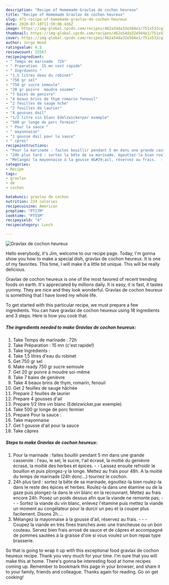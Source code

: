 ```yaml
---
description: "Recipe of Homemade Gravlax de cochon heureux"
title: "Recipe of Homemade Gravlax de cochon heureux"
slug: 471-recipe-of-homemade-gravlax-de-cochon-heureux
date: 2020-07-10T11:59:06.436Z
image: https://img-global.cpcdn.com/recipes/462a54da32e504e1/751x532cq70/gravlax-de-cochon-heureux-photo-principale-de-la-recette.jpg
thumbnail: https://img-global.cpcdn.com/recipes/462a54da32e504e1/751x532cq70/gravlax-de-cochon-heureux-photo-principale-de-la-recette.jpg
cover: https://img-global.cpcdn.com/recipes/462a54da32e504e1/751x532cq70/gravlax-de-cochon-heureux-photo-principale-de-la-recette.jpg
author: Jorge Wood
ratingvalue: 4.5
reviewcount: 15567
recipeingredient:
- " Temps de marinade  72h"
- " Prparation  15 mn cest rapide"
- " Ingrdients "
- "1,5 litres deau du robinet"
- "750 gr sel"
- "750 gr sucre semoule"
- "20 gr poivre  moudre soimme"
- "7 baies de genivre"
- "4 beaux brins de thym romarin fenouil"
- "2 feuilles de sauge hche"
- "2 feuilles de laurier"
- "4 gousses dail"
- "1/2 litre vin blanc Edelzwickerpar exemple"
- "500 gr longe de porc fermier"
- " Pour la sauce "
- " mayonnaise"
- "1 gousse dail pour la sauce"
- " cpres"
recipeinstructions:
- "Pour la marinade : faites bouillir pendant 5 mn dans une grande casserole : l&#39;eau, le sel, le sucre, l&#39;ail écrasé, la moitié du genièvre écrasé, la moitié des herbes et épices.  Laissez ensuite refroidir le bouillon et puis plongez-y la longe. Mettez au frais pour 48h. A la moitié du temps de marinade (24h donc...) tournez le cochon."
- "24h plus tard : sortez la bête de sa marinade, égouttez-la bien roulez-la dans le reste des épices et herbes. Roulez-la dans une étamine ou de la gaze puis plongez-la dans le vin blanc en la recouvrant. Mettez au frais encore 24h. Posez un poids dessus afin que la viande ne remonte pas;  - Sortez la viande du vin blanc, enlevez l&#39;étamine puis mettez la viande un moment au congélateur pour la durcir un peu et la couper plus facilement. Disons 2h...."
- "Mélangez la mayonnaise à la gousse d&#39;ail, réservez au frais.  - Coupez la viande en très fines tranches avec une trancheuse ou un bon couteau. Servez bien frais arrosé de sauce et de câpres et accompagné de pommes sautées à la graisse d&#39;oie si vous voulez un bon repas type brasserie."
categories:
- Recipe
tags:
- gravlax
- de
- cochon

katakunci: gravlax de cochon 
nutrition: 224 calories
recipecuisine: American
preptime: "PT17M"
cooktime: "PT55M"
recipeyield: "4"
recipecategory: Lunch

---
```



![Gravlax de cochon heureux](https://img-global.cpcdn.com/recipes/462a54da32e504e1/751x532cq70/gravlax-de-cochon-heureux-photo-principale-de-la-recette.jpg)

Hello everybody, it's Jim, welcome to our recipe page. Today, I'm gonna show you how to make a special dish, gravlax de cochon heureux. It is one of my favorites. This time, I will make it a little bit unique. This will be really delicious.



Gravlax de cochon heureux is one of the most favored of recent trending foods on earth. It's appreciated by millions daily. It is easy, it is fast, it tastes yummy. They are nice and they look wonderful. Gravlax de cochon heureux is something that I have loved my whole life.


To get started with this particular recipe, we must prepare a few ingredients. You can have gravlax de cochon heureux using 18 ingredients and 3 steps. Here is how you cook that.

<!--inarticleads1-->

##### The ingredients needed to make Gravlax de cochon heureux:

1. Take  Temps de marinade : 72h
1. Take  Préparation : 15 mn (c&#39;est rapide!)
1. Take  Ingrédients :
1. Take 1,5 litres d&#39;eau du robinet
1. Get 750 gr sel
1. Make ready 750 gr sucre semoule
1. Get 20 gr poivre à moudre soi-même
1. Take 7 baies de genièvre
1. Take 4 beaux brins de thym, romarin, fenouil
1. Get 2 feuilles de sauge hâchée
1. Prepare 2 feuilles de laurier
1. Prepare 4 gousses d&#39;ail
1. Prepare 1/2 litre vin blanc (Edelzwicker,par exemple)
1. Take 500 gr longe de porc fermier
1. Prepare  Pour la sauce :
1. Take  mayonnaise
1. Get 1 gousse d&#39;ail pour la sauce
1. Take  câpres




<!--inarticleads2-->

##### Steps to make Gravlax de cochon heureux:

1. Pour la marinade : faites bouillir pendant 5 mn dans une grande casserole : l&#39;eau, le sel, le sucre, l&#39;ail écrasé, la moitié du genièvre écrasé, la moitié des herbes et épices. -  - Laissez ensuite refroidir le bouillon et puis plongez-y la longe. Mettez au frais pour 48h. A la moitié du temps de marinade (24h donc...) tournez le cochon.
1. 24h plus tard : sortez la bête de sa marinade, égouttez-la bien roulez-la dans le reste des épices et herbes. Roulez-la dans une étamine ou de la gaze puis plongez-la dans le vin blanc en la recouvrant. Mettez au frais encore 24h. Posez un poids dessus afin que la viande ne remonte pas; -  - - Sortez la viande du vin blanc, enlevez l&#39;étamine puis mettez la viande un moment au congélateur pour la durcir un peu et la couper plus facilement. Disons 2h....
1. Mélangez la mayonnaise à la gousse d&#39;ail, réservez au frais. -  - - Coupez la viande en très fines tranches avec une trancheuse ou un bon couteau. Servez bien frais arrosé de sauce et de câpres et accompagné de pommes sautées à la graisse d&#39;oie si vous voulez un bon repas type brasserie.




So that is going to wrap it up with this exceptional food gravlax de cochon heureux recipe. Thank you very much for your time. I'm sure that you will make this at home. There's gonna be interesting food at home recipes coming up. Remember to bookmark this page in your browser, and share it to your family, friends and colleague. Thanks again for reading. Go on get cooking!
